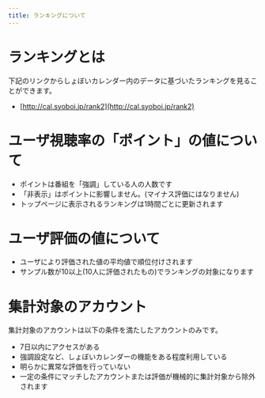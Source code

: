 ```yaml
---
title: ランキングについて
---
```


# ランキングとは

下記のリンクからしょぼいカレンダー内のデータに基づいたランキングを見ることができます。

-   [http://cal.syoboi.jp/rank2](http://cal.syoboi.jp/rank2)



# ユーザ視聴率の「ポイント」の値について

-   ポイントは番組を「強調」している人の人数です
-   「非表示」はポイントに影響しません。(マイナス評価にはなりません)
-   トップページに表示されるランキングは1時間ごとに更新されます



# ユーザ評価の値について

-   ユーザにより評価された値の平均値で順位付けされます
-   サンプル数が10以上(10人に評価されたもの)でランキングの対象になります



# 集計対象のアカウント

集計対象のアカウントは以下の条件を満たしたアカウントのみです。

-   7日以内にアクセスがある
-   強調設定など、しょぼいカレンダーの機能をある程度利用している
-   明らかに異常な評価を行っていない
-   一定の条件にマッチしたアカウントまたは評価が機械的に集計対象から除外されます
